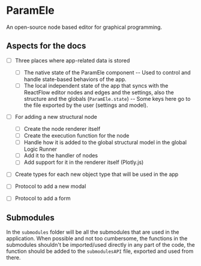 # ParamEle

An open-source node based editor for graphical programming.

## Aspects for the docs

- [ ] Three places where app-related data is stored    
    - [ ] The native state of the ParamEle component -- Used to control and handle state-based behaviors of the app.
    - [ ] The local independent state of the app that syncs with the ReactFlow editor nodes and edges and the settings, also the structure and the globals (`ParamEle.state`) -- Some keys here go to the file exported by the user (settings and model).

- [ ] For adding a new structural node
    - [ ] Create the node renderer itself
    - [ ] Create the execution function for the node
    - [ ] Handle how it is added to the global structural model in the global Logic Runner
    - [ ] Add it to the handler of nodes
    - [ ] Add support for it in the renderer itself (Plotly.js)

- [ ] Create types for each new object type that will be used in the app

- [ ] Protocol to add a new modal

- [ ] Protocol to add a form

## Submodules

In the `submodules` folder will be all the submodules that are used in the application. When possible and not too cumbersome, the functions in the submodules shouldn't be imported/used directly in any part of the code, the function should be added to the `submodulesAPI` file, exported and used from there.